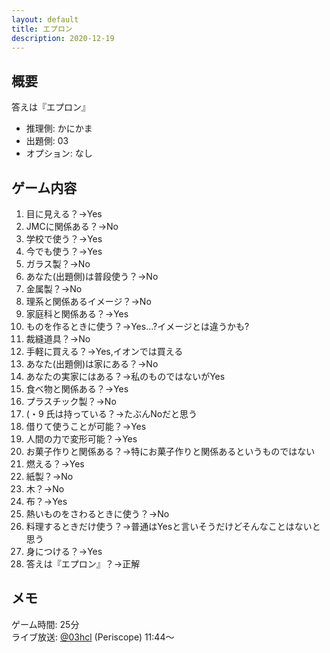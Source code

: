```yaml
---
layout: default
title: エプロン
description: 2020-12-19
---
```


## 概要

答えは『エプロン』

- 推理側: かにかま
- 出題側: 03
- オプション: なし

## ゲーム内容

1. 目に見える？→Yes
2. JMCに関係ある？→No
3. 学校で使う？→Yes
4. 今でも使う？→Yes
5. ガラス製？→No
6. あなた(出題側)は普段使う？→No
7. 金属製？→No
8. 理系と関係あるイメージ？→No
9. 家庭科と関係ある？→Yes
10. ものを作るときに使う？→Yes…?イメージとは違うかも?
11. 裁縫道具？→No
12. 手軽に買える？→Yes,イオンでは買える
13. あなた(出題側)は家にある？→No
14. あなたの実家にはある？→私のものではないがYes
15. 食べ物と関係ある？→Yes
16. プラスチック製？→No
17. (・9 氏は持っている？→たぶんNoだと思う
18. 借りて使うことが可能？→Yes
19. 人間の力で変形可能？→Yes
20. お菓子作りと関係ある？→特にお菓子作りと関係あるというものではない
21. 燃える？→Yes
22. 紙製？→No
23. 木？→No
24. 布？→Yes
25. 熱いものをさわるときに使う？→No
26. 料理するときだけ使う？→普通はYesと言いそうだけどそんなことはないと思う
27. 身につける？→Yes
28. 答えは『エプロン』？→正解

## メモ

ゲーム時間: 25分  
ライブ放送: [@03hcl](https://www.periscope.tv/03hcl/1MYxNmQvwENJw?t=11m44s) (Periscope) 11:44～
